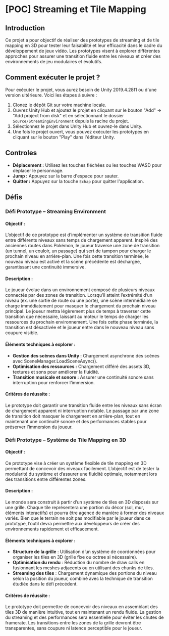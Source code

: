 # [POC] Streaming et Tile Mapping

## **Introduction**

Ce projet a pour objectif de réaliser des prototypes de streaming et de tile mapping en 3D pour tester leur faisabilité et leur efficacité dans le cadre du développement de jeux vidéo. Les prototypes visent à explorer différentes approches pour assurer une transition fluide entre les niveaux et créer des environnements de jeu modulaires et évolutifs.

## **Comment exécuter le projet ?**

Pour exécuter le projet, vous aurez besoin de Unity 2019.4.28f1 ou d'une version ultérieure. Voici les étapes à suivre :

1. Clonez le dépôt Git sur votre machine locale.
2. Ouvrez Unity Hub et ajoutez le projet en cliquant sur le bouton "Add" -> "Add project from disk" et en sélectionnant le dossier `Source/StreamingEnvironment` depuis la racine du projet.
3. Sélectionnez le projet dans Unity Hub et ouvrez-le dans Unity.
4. Une fois le projet ouvert, vous pouvez exécuter les prototypes en cliquant sur le bouton "Play" dans l'éditeur Unity.

## **Controles**

- **Déplacement :** Utilisez les touches fléchées ou les touches WASD pour déplacer le personnage.
- **Jump :** Appuyez sur la barre d'espace pour sauter.
- **Quitter :** Appuyez sur la touche `Echap` pour quitter l'application.

## **Défis**

### **Défi Prototype – Streaming Environment**

#### **Objectif :**
L’objectif de ce prototype est d’implémenter un système de transition fluide entre différents niveaux sans temps de chargement apparent. Inspiré des anciennes routes dans Pokémon, le joueur traverse une zone de transition (un tunnel, un couloir, un passage) qui sert de tampon pour charger le prochain niveau en arrière-plan. Une fois cette transition terminée, le nouveau niveau est activé et la scène précédente est déchargée, garantissant une continuité immersive.

#### **Description :**
Le joueur évolue dans un environnement composé de plusieurs niveaux connectés par des zones de transition. Lorsqu’il atteint l’extrémité d’un niveau (ex. une sortie de route ou une porte), une scène intermédiaire se charge immédiatement pour masquer le chargement du prochain niveau principal. Le joueur mettra légèrement plus de temps à traverser cette transition que nécessaire, laissant au moteur le temps de charger les ressources du prochain environnement. Une fois cette phase terminée, la transition est désactivée et le joueur entre dans le nouveau niveau sans coupure visible.

#### **Éléments techniques à explorer :**
- **Gestion des scènes dans Unity :** Chargement asynchrone des scènes avec SceneManager.LoadSceneAsync().
- **Optimisation des ressources :** Chargement différé des assets 3D, textures et sons pour améliorer la fluidité.
- **Transition musicale et sonore :** Assurer une continuité sonore sans interruption pour renforcer l’immersion.

#### **Critères de réussite :**
Le prototype doit garantir une transition fluide entre les niveaux sans écran de chargement apparent ni interruption notable. Le passage par une zone de transition doit masquer le chargement en arrière-plan, tout en maintenant une continuité sonore et des performances stables pour préserver l’immersion du joueur.

### **Défi Prototype – Système de Tile Mapping en 3D**

#### **Objectif :**
Ce prototype vise à créer un système flexible de tile mapping en 3D permettant de concevoir des niveaux facilement. L’objectif est de tester la modularité du système et d’assurer une fluidité optimale, notamment lors des transitions entre différentes zones.

#### **Description :**
Le monde sera construit à partir d’un système de tiles en 3D disposés sur une grille. Chaque tile représentera une portion du décor (sol, mur, éléments interactifs) et pourra être agencé de manière à former des niveaux variés. Bien que le terrain ne soit pas modifiable par le joueur dans ce prototype, l’outil devra permettre aux développeurs de créer des environnements rapidement et efficacement.

#### **Éléments techniques à explorer :**
- **Structure de la grille** : Utilisation d’un système de coordonnées pour organiser les tiles en 3D (grille fixe ou octree si nécessaire).
- **Optimisation du rendu** : Réduction du nombre de draw calls en fusionnant les meshes adjacents ou en utilisant des chunks de tiles.
- **Streaming des tiles** : Chargement dynamique des portions du niveau selon la position du joueur, combiné avec la technique de transition étudiée dans le défi précédent.

#### **Critères de réussite :**
Le prototype doit permettre de concevoir des niveaux en assemblant des tiles 3D de manière intuitive, tout en maintenant un rendu fluide. La gestion du streaming et des performances sera essentielle pour éviter les chutes de framerate. Les transitions entre les zones de la grille devront être transparentes, sans coupure ni latence perceptible pour le joueur.
